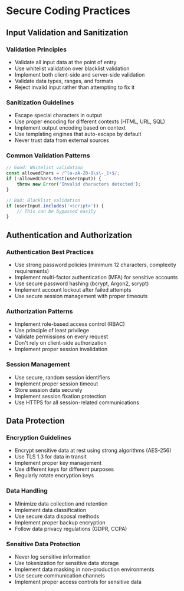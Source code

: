 # Secure Coding Practices

## Input Validation and Sanitization

### Validation Principles
- Validate all input data at the point of entry
- Use whitelist validation over blacklist validation
- Implement both client-side and server-side validation
- Validate data types, ranges, and formats
- Reject invalid input rather than attempting to fix it

### Sanitization Guidelines
- Escape special characters in output
- Use proper encoding for different contexts (HTML, URL, SQL)
- Implement output encoding based on context
- Use templating engines that auto-escape by default
- Never trust data from external sources

### Common Validation Patterns
```javascript
// Good: Whitelist validation
const allowedChars = /^[a-zA-Z0-9\s\-_]+$/;
if (!allowedChars.test(userInput)) {
    throw new Error('Invalid characters detected');
}

// Bad: Blacklist validation
if (userInput.includes('<script>')) {
    // This can be bypassed easily
}
```

## Authentication and Authorization

### Authentication Best Practices
- Use strong password policies (minimum 12 characters, complexity requirements)
- Implement multi-factor authentication (MFA) for sensitive accounts
- Use secure password hashing (bcrypt, Argon2, scrypt)
- Implement account lockout after failed attempts
- Use secure session management with proper timeouts

### Authorization Patterns
- Implement role-based access control (RBAC)
- Use principle of least privilege
- Validate permissions on every request
- Don't rely on client-side authorization
- Implement proper session invalidation

### Session Management
- Use secure, random session identifiers
- Implement proper session timeout
- Store session data securely
- Implement session fixation protection
- Use HTTPS for all session-related communications

## Data Protection

### Encryption Guidelines
- Encrypt sensitive data at rest using strong algorithms (AES-256)
- Use TLS 1.3 for data in transit
- Implement proper key management
- Use different keys for different purposes
- Regularly rotate encryption keys

### Data Handling
- Minimize data collection and retention
- Implement data classification
- Use secure data disposal methods
- Implement proper backup encryption
- Follow data privacy regulations (GDPR, CCPA)

### Sensitive Data Protection
- Never log sensitive information
- Use tokenization for sensitive data storage
- Implement data masking in non-production environments
- Use secure communication channels
- Implement proper access controls for sensitive data

